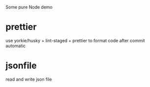 Some pure Node demo


# prettier

use yorkie/husky + lint-staged + prettier to format code after commit automatic

# jsonfile

read and write json file